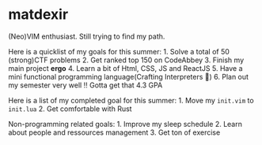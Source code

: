 # matdexir

(Neo)VIM enthusiast.
Still trying to find my path.

Here is a quicklist of my goals for this summer:
    1. Solve a total of 50 (strong)CTF problems
    2. Get ranked top 150 on CodeAbbey
    3. Finish my main project __ergo__
    4. Learn a bit of Html, CSS, JS and ReactJS
    5. Have a mini functional programming language(Crafting Interpreters :eyes:)
    6. Plan out my semester very well :bangbang: Gotta get that 4.3 GPA

Here is a list of my completed goal for this summer:
    1. Move my `init.vim` to `init.lua`
    2. Get comfortable with Rust

Non-programming related goals:
    1. Improve my sleep schedule
    2. Learn about people and ressources management
    3. Get ton of exercise
